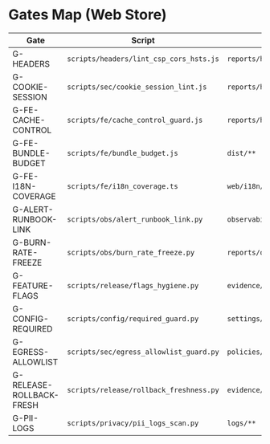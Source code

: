 # Gates Map (Web Store)

| Gate | Script | Artifact | Threshold |
|---|---|---|---|
| G-HEADERS | `scripts/headers/lint_csp_cors_hsts.js` | `reports/headers/staging.json` | No unsafe*, CORS allowlist, HSTS on |
| G-COOKIE-SESSION | `scripts/sec/cookie_session_lint.js` | `reports/headers/staging.json` | Secure+HttpOnly+SameSite |
| G-FE-CACHE-CONTROL | `scripts/fe/cache_control_guard.js` | `reports/headers/staging.json` | no-store on protected pages |
| G-FE-BUNDLE-BUDGET | `scripts/fe/bundle_budget.js` | `dist/**` | Bundle ≤ 250KB each |
| G-FE-I18N-COVERAGE | `scripts/fe/i18n_coverage.ts` | `web/i18n/en.json, web/i18n/ar.json` | Missing keys = 0 |
| G-ALERT-RUNBOOK-LINK | `scripts/obs/alert_runbook_link.py` | `observability/alerts.json` | 100% alerts linked |
| G-BURN-RATE-FREEZE | `scripts/obs/burn_rate_freeze.py` | `reports/obs/slo_status.json` | Freeze if burn_rate>threshold |
| G-FEATURE-FLAGS | `scripts/release/flags_hygiene.py` | `evidence/flags/inventory.json` | No expired or ownerless flags |
| G-CONFIG-REQUIRED | `scripts/config/required_guard.py` | `settings/specs/required.json` | Missing env = 0 |
| G-EGRESS-ALLOWLIST | `scripts/sec/egress_allowlist_guard.py` | `policies/security/egress_allowlist.json` | No unexpected egress |
| G-RELEASE-ROLLBACK-FRESH | `scripts/release/rollback_freshness.py` | `evidence/release/rollback_tests.json` | Last rollback test ≤30d |
| G-PII-LOGS | `scripts/privacy/pii_logs_scan.py` | `logs/**` | Files with PII = 0 |
